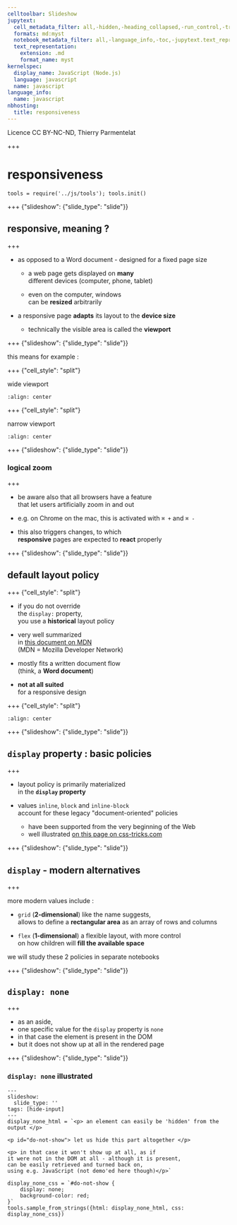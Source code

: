 ```yaml
---
celltoolbar: Slideshow
jupytext:
  cell_metadata_filter: all,-hidden,-heading_collapsed,-run_control,-trusted
  formats: md:myst
  notebook_metadata_filter: all,-language_info,-toc,-jupytext.text_representation.jupytext_version,-jupytext.text_representation.format_version
  text_representation:
    extension: .md
    format_name: myst
kernelspec:
  display_name: JavaScript (Node.js)
  language: javascript
  name: javascript
language_info:
  name: javascript
nbhosting:
  title: responsiveness
---
```


Licence CC BY-NC-ND, Thierry Parmentelat

+++

# responsiveness

```{code-cell}
tools = require('../js/tools'); tools.init()
```

+++ {"slideshow": {"slide_type": "slide"}}

## responsive, meaning ?

+++

* as opposed to a Word document - designed for a fixed page size
  * a web page gets displayed on **many**   
    different devices (computer, phone, tablet)

  * even on the computer, windows  
    can be **resized** arbitrarily

* a responsive page **adapts** its layout to the **device size**
  * technically the visible area is called the **viewport**

+++ {"slideshow": {"slide_type": "slide"}}

this means for example :

+++ {"cell_style": "split"}

wide viewport

```{image} media/responsive-wide.svg
:align: center
```

+++ {"cell_style": "split"}

narrow viewport

```{image} media/responsive-narrow.svg
:align: center
```

+++ {"slideshow": {"slide_type": "slide"}}

### logical zoom

+++

* be aware also that all browsers have a feature   
  that let users artificially zoom in and out

* e.g. on Chrome on the mac, this is activated with `⌘ +` and `⌘ -`
* this also triggers changes, to which  
  **responsive** pages are expected to **react** properly

+++ {"slideshow": {"slide_type": "slide"}}

## default layout policy

+++ {"cell_style": "split"}

* if you do not override  
  the `display:` property,  
  you use a **historical** layout policy

* very well summarized  
  in [this document on MDN](https://developer.mozilla.org/en-US/docs/Learn/CSS/CSS_layout/Normal_Flow)  
  (MDN = Mozilla Developer Network)

* mostly fits a written document flow  
  (think, a **Word document**)

* **not at all suited**  
  for a responsive design

+++ {"cell_style": "split"}

```{image} media/css-display-block-inline.png
:align: center
```

+++ {"slideshow": {"slide_type": "slide"}}

##  `display` property : basic policies

+++

* layout policy is primarily materialized  
  in the **`display` property**

* values `inline`, `block` and `inline-block`  
  account for these legacy "document-oriented" policies

  * have been supported from the very beginning of the Web
  * well illustrated [on this page on css-tricks.com](https://css-tricks.com/almanac/properties/d/display/)

+++ {"slideshow": {"slide_type": "slide"}}

## `display` - modern alternatives

+++

more modern values include :

* `grid` (**2-dimensional**)  like the name suggests,  
  allows to define a **rectangular area** as an array of rows and columns

* `flex` (**1-dimensional**)  a flexible layout, with more control  
  on how children will **fill the available space**

we will study these 2 policies in separate notebooks

+++ {"slideshow": {"slide_type": "slide"}}

## `display: none`

+++

* as an aside,
* one specific value for the `display` property is `none`
* in that case the element is present in the DOM
* but it does not show up at all in the rendered page

+++ {"slideshow": {"slide_type": "slide"}}

### `display: none` illustrated

```{code-cell}
---
slideshow:
  slide_type: ''
tags: [hide-input]
---
display_none_html = `<p> an element can easily be 'hidden' from the output </p>

<p id="do-not-show"> let us hide this part altogether </p>

<p> in that case it won't show up at all, as if
it were not in the DOM at all - although it is present,
can be easily retrieved and turned back on,
using e.g. JavaScript (not demo'ed here though)</p>`

display_none_css = `#do-not-show {
    display: none;
    background-color: red;
}`
tools.sample_from_strings({html: display_none_html, css: display_none_css})
```
